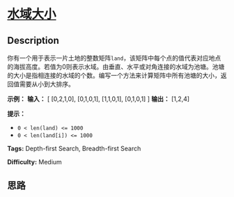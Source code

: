 # [水域大小][title]

## Description

你有一个用于表示一片土地的整数矩阵`land`，该矩阵中每个点的值代表对应地点的海拔高度。若值为0则表示水域。由垂直、水平或对角连接的水域为池塘。池塘的大小是指相连接的水域的个数。编写一个方法来计算矩阵中所有池塘的大小，返回值需要从小到大排序。

**示例：**
            **输入：**    [      [0,2,1,0],      [0,1,0,1],      [1,1,0,1],      [0,1,0,1]    ]    **输出：** [1,2,4]    

**提示：**

  * `0 < len(land) <= 1000`
  * `0 < len(land[i]) <= 1000`


**Tags:** Depth-first Search, Breadth-first Search

**Difficulty:** Medium

## 思路

[title]: https://leetcode-cn.com/problems/pond-sizes-lcci
